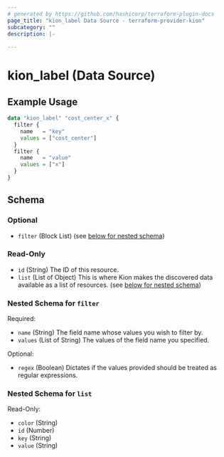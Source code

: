 ```yaml
---
# generated by https://github.com/hashicorp/terraform-plugin-docs
page_title: "kion_label Data Source - terraform-provider-kion"
subcategory: ""
description: |-
  
---
```


# kion_label (Data Source)



## Example Usage

```terraform
data "kion_label" "cost_center_x" {
  filter {
    name   = "key"
    values = ["cost_center"]
  }
  filter {
    name   = "value"
    values = ["x"]
  }
}
```

<!-- schema generated by tfplugindocs -->
## Schema

### Optional

- `filter` (Block List) (see [below for nested schema](#nestedblock--filter))

### Read-Only

- `id` (String) The ID of this resource.
- `list` (List of Object) This is where Kion makes the discovered data available as a list of resources. (see [below for nested schema](#nestedatt--list))

<a id="nestedblock--filter"></a>
### Nested Schema for `filter`

Required:

- `name` (String) The field name whose values you wish to filter by.
- `values` (List of String) The values of the field name you specified.

Optional:

- `regex` (Boolean) Dictates if the values provided should be treated as regular expressions.


<a id="nestedatt--list"></a>
### Nested Schema for `list`

Read-Only:

- `color` (String)
- `id` (Number)
- `key` (String)
- `value` (String)
